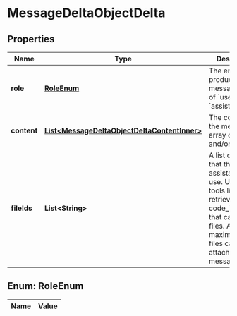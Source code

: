 

# MessageDeltaObjectDelta

## Properties

Name | Type | Description | Notes
------------ | ------------- | ------------- | -------------
**role** | [**RoleEnum**](#RoleEnum) | The entity that produced the message. One of &#x60;user&#x60; or &#x60;assistant&#x60;. |  [optional]
**content** | [**List&lt;MessageDeltaObjectDeltaContentInner&gt;**](MessageDeltaObjectDeltaContentInner.md) | The content of the message in array of text and/or images. |  [optional]
**fileIds** | **List&lt;String&gt;** | A list of [file](/docs/api-reference/files) IDs that the assistant should use. Useful for tools like retrieval and code_interpreter that can access files. A maximum of 10 files can be attached to a message. |  [optional]


## Enum: RoleEnum

Name | Value
---- | -----




